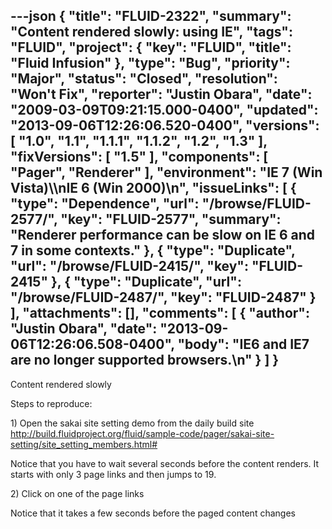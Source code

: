 ---json
{
  "title": "FLUID-2322",
  "summary": "Content rendered slowly: using IE",
  "tags": "FLUID",
  "project": {
    "key": "FLUID",
    "title": "Fluid Infusion"
  },
  "type": "Bug",
  "priority": "Major",
  "status": "Closed",
  "resolution": "Won't Fix",
  "reporter": "Justin Obara",
  "date": "2009-03-09T09:21:15.000-0400",
  "updated": "2013-09-06T12:26:06.520-0400",
  "versions": [
    "1.0",
    "1.1",
    "1.1.1",
    "1.1.2",
    "1.2",
    "1.3"
  ],
  "fixVersions": [
    "1.5"
  ],
  "components": [
    "Pager",
    "Renderer"
  ],
  "environment": "IE 7 (Win Vista)\\\nIE 6 (Win 2000)\n",
  "issueLinks": [
    {
      "type": "Dependence",
      "url": "/browse/FLUID-2577/",
      "key": "FLUID-2577",
      "summary": "Renderer performance can be slow on IE 6 and 7 in some contexts."
    },
    {
      "type": "Duplicate",
      "url": "/browse/FLUID-2415/",
      "key": "FLUID-2415"
    },
    {
      "type": "Duplicate",
      "url": "/browse/FLUID-2487/",
      "key": "FLUID-2487"
    }
  ],
  "attachments": [],
  "comments": [
    {
      "author": "Justin Obara",
      "date": "2013-09-06T12:26:06.508-0400",
      "body": "IE6 and IE7 are no longer supported browsers.\n"
    }
  ]
}
---
Content rendered slowly

Steps to reproduce:

1\) Open the sakai site setting demo from the daily build site\
<http://build.fluidproject.org/fluid/sample-code/pager/sakai-site-setting/site_setting_members.html#>

Notice that you have to wait several seconds before the content renders. It starts with only 3 page links and then jumps to 19.

2\) Click on one of the page links

Notice that it takes a few seconds before the paged content changes

        